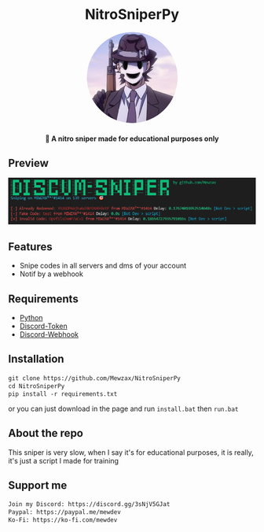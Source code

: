 <h1 align="center">NitroSniperPy</h1>
<p align="center">
<img src=".github/sniper.png" style="border-radius: 50%">
</p>

<h4 align='center'>🔫 A nitro sniper made for educational purposes only</h4>

## Preview

<img src=".github/preview.png">

## Features

- Snipe codes in all servers and dms of your account
- Notif by a webhook

## Requirements

- [Python](https://www.python.org/downloads/)
- [Discord-Token](https://github.com/Tyrrrz/DiscordChatExporter/wiki/Obtaining-Token-and-Channel-IDs##how-to-get-a-user-token)
- [Discord-Webhook](https://www.integromat.com/en/blog/guide-to-discord-webhooks)

## Installation

```
git clone https://github.com/Mewzax/NitroSniperPy
cd NitroSniperPy
pip install -r requirements.txt
```

or you can just download in the page and run `install.bat` then `run.bat`

## About the repo

This sniper is very slow, when I say it's for educational purposes, it is really, it's just a script I made for training

## Support me

```
Join my Discord: https://discord.gg/3sNjV5GJat
Paypal: https://paypal.me/mewdev
Ko-Fi: https://ko-fi.com/mewdev
```